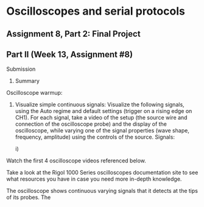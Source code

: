 # Oscilloscopes and serial protocols

## Assignment 8, Part 2: Final Project

## Part II (Week 13, Assignment #8)

Submission

1. Summary

Oscilloscope warmup:

1) Visualize simple continuous signals:
Visualize the following signals, using the Auto regime and default settings (trigger on a rising edge on CH1). For each signal, take a video of the setup (the source wire and connection of the oscilloscope probe) and the display of the oscilloscope, while varying one of the signal properties (wave shape, frequency, amplitude) using the controls of the source. Signals:
  
  
    i) 










Watch the first 4 oscilloscope videos referenced below.

Take a look at the Rigol 1000 Series oscilloscopes documentation site to see what resources you have in case you need more in-depth knowledge.

The oscilloscope shows continuous varying signals that it detects at the tips of its probes. The
